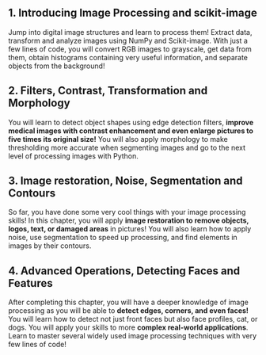 ## 1. Introducing Image Processing and scikit-image
Jump into digital image structures and learn to process them! Extract data, transform and analyze images using NumPy and Scikit-image. With just a few lines of code, you will convert RGB images to grayscale, get data from them, obtain histograms containing very useful information, and separate objects from the background!

## 2. Filters, Contrast, Transformation and Morphology
You will learn to detect object shapes using edge detection filters, **improve medical images with contrast enhancement and even enlarge pictures to five times its original size!** You will also apply morphology to make thresholding more accurate when segmenting images and go to the next level of processing images with Python.

## 3. Image restoration, Noise, Segmentation and Contours
So far, you have done some very cool things with your image processing skills! In this chapter, you will apply **image restoration to remove objects, logos, text, or damaged areas** in pictures! You will also learn how to apply noise, use segmentation to speed up processing, and find elements in images by their contours.

## 4. Advanced Operations, Detecting Faces and Features
After completing this chapter, you will have a deeper knowledge of image processing as you will be able to **detect edges, corners, and even faces!** You will learn how to detect not just front faces but also face profiles, cat, or dogs. You will apply your skills to more **complex real-world applications**. Learn to master several widely used image processing techniques with very few lines of code!

